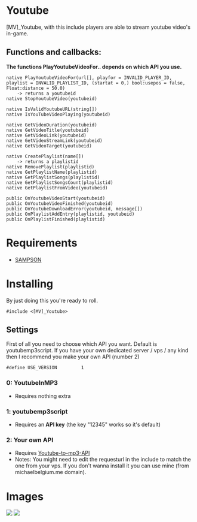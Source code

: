 # Youtube

[MV]_Youtube, with this include players are able to stream youtube video's in-game.

## Functions and callbacks:

**The functions PlayYoutubeVideoFor.. depends on which API you use.**

```PAWN
native PlayYoutubeVideoFor(url[], playfor = INVALID_PLAYER_ID, playlist = INVALID_PLAYLIST_ID, (startat = 0,) bool:usepos = false, Float:distance = 50.0) 
	-> returns a youtubeid
native StopYoutubeVideo(youtubeid)

native IsValidYoutubeURL(string[])
native IsYouTubeVideoPlaying(youtubeid)

native GetVideoDuration(youtubeid)
native GetVideoTitle(youtubeid)
native GetVideoLink(youtubeid)
native GetVideoStreamLink(youtubeid)
native GetVideoTarget(youtubeid)

native CreatePlaylist(name[])
	-> returns a playlistid
native RemovePlaylist(playlistid)
native GetPlaylistName(playlistid)
native GetPlaylistSongs(playlistid)
native GetPlaylistSongsCount(playlistid)
native GetPlaylistFromVideo(youtubeid)

public OnYoutubeVideoStart(youtubeid)
public OnYoutubeVideoFinished(youtubeid)
public OnYoutubeDownloadError(youtubeid, message[])
public OnPlaylistAddEntry(playlistid, youtubeid)
public OnPlaylistFinished(playlistid)
```

# Requirements

* [SAMPSON](https://github.com/Hual/SAMPSON)

# Installing

By just doing this you're ready to roll.

```pawn
#include <[MV]_Youtube>
```

## Settings

First of all you need to choose which API you want. Default is youtubemp3script.
If you have your own dedicated server / vps / any kind then I recommend you make your own API (number 2)

```PAWN
#define USE_VERSION			1
```

### 0: YoutubeInMP3 

* Requires nothing extra

### 1: youtubemp3script 

* Requires an **API key** (the key "12345" works so it's default)

### 2: Your own API

* Requires [Youtube-to-mp3-API](https://github.com/MichaelBelgium/Youtube-to-mp3-API)
* Notes: You might need to edit the requesturl in the include to match the one from your vps. If you don't wanna install it you can use mine (from michaelbelgium.me domain).

# Images
<img src="http://puu.sh/oRnMo.jpg" />
<img src="http://puu.sh/oRnNh.png" />
